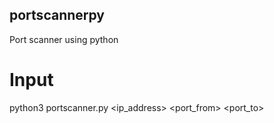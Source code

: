 ## portscannerpy
Port scanner using python

# Input
python3 portscanner.py <ip_address> <port_from> <port_to>
 
